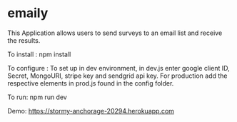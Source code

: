 # emaily
This Application allows users to send surveys to an email list and receive the results.

To install : npm install

To configure : To set up in dev environment, in dev.js enter google client ID, Secret, MongoURI, stripe key and sendgrid api key. For production add the respective elements in prod.js found in the config folder.

To run: npm run dev

Demo: https://stormy-anchorage-20294.herokuapp.com
